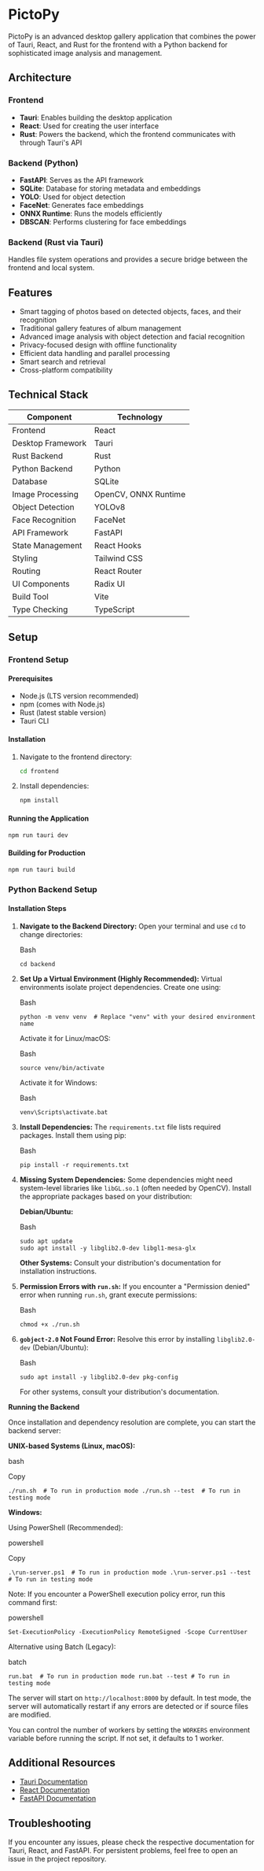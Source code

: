 # PictoPy

PictoPy is an advanced desktop gallery application that combines the power of Tauri, React, and Rust for the frontend with a Python backend for sophisticated image analysis and management.

## Architecture

### Frontend
- **Tauri**: Enables building the desktop application
- **React**: Used for creating the user interface
- **Rust**: Powers the backend, which the frontend communicates with through Tauri's API

### Backend (Python)
- **FastAPI**: Serves as the API framework
- **SQLite**: Database for storing metadata and embeddings
- **YOLO**: Used for object detection
- **FaceNet**: Generates face embeddings
- **ONNX Runtime**: Runs the models efficiently
- **DBSCAN**: Performs clustering for face embeddings

### Backend (Rust via Tauri)
Handles file system operations and provides a secure bridge between the frontend and local system.

## Features

- Smart tagging of photos based on detected objects, faces, and their recognition
- Traditional gallery features of album management
- Advanced image analysis with object detection and facial recognition
- Privacy-focused design with offline functionality
- Efficient data handling and parallel processing
- Smart search and retrieval
- Cross-platform compatibility

## Technical Stack

| Component | Technology |
| --------- | ---------- |
| Frontend | React |
| Desktop Framework | Tauri |
| Rust Backend | Rust |
| Python Backend | Python |
| Database | SQLite |
| Image Processing | OpenCV, ONNX Runtime |
| Object Detection | YOLOv8 |
| Face Recognition | FaceNet |
| API Framework | FastAPI |
| State Management | React Hooks |
| Styling | Tailwind CSS |
| Routing | React Router |
| UI Components | Radix UI |
| Build Tool | Vite |
| Type Checking | TypeScript |

## Setup

### Frontend Setup

#### Prerequisites
- Node.js (LTS version recommended)
- npm (comes with Node.js)
- Rust (latest stable version)
- Tauri CLI

#### Installation
1. Navigate to the frontend directory:
   ```bash
   cd frontend
   ```
2. Install dependencies:
   ```bash
   npm install
   ```

#### Running the Application
```bash
npm run tauri dev
```

#### Building for Production
```bash
npm run tauri build
```
### Python Backend Setup

#### Installation Steps


1.  **Navigate to the Backend Directory:** Open your terminal and use `cd` to change directories:

    Bash

    ```
    cd backend

    ```


2.  **Set Up a Virtual Environment (Highly Recommended):** Virtual environments isolate project dependencies. Create one using:

    Bash

    ```
    python -m venv venv  # Replace "venv" with your desired environment name

    ```


    Activate it for Linux/macOS:

    Bash

    ```
    source venv/bin/activate

    ```

 

    Activate it for Windows:

    Bash

    ```
    venv\Scripts\activate.bat

    ```

3.  **Install Dependencies:** The `requirements.txt` file lists required packages. Install them using pip:

    Bash

    ```
    pip install -r requirements.txt

    ```



4.  **Missing System Dependencies:** Some dependencies might need system-level libraries like `libGL.so.1` (often needed by OpenCV). Install the appropriate packages based on your distribution:

    **Debian/Ubuntu:**

    Bash

    ```
    sudo apt update
    sudo apt install -y libglib2.0-dev libgl1-mesa-glx

    ```

  

    **Other Systems:** Consult your distribution's documentation for installation instructions.

5.  **Permission Errors with `run.sh`:** If you encounter a "Permission denied" error when running `run.sh`, grant execute permissions:

    Bash

    ```
    chmod +x ./run.sh

    ```



6.  **`gobject-2.0` Not Found Error:** Resolve this error by installing `libglib2.0-dev` (Debian/Ubuntu):

    Bash

    ```
    sudo apt install -y libglib2.0-dev pkg-config

    ```


    For other systems, consult your distribution's documentation.

**Running the Backend**

Once installation and dependency resolution are complete, you can start the backend server:

**UNIX-based Systems (Linux, macOS):**

bash

Copy

`./run.sh  # To run in production mode
./run.sh --test  # To run in testing mode`

**Windows:**

Using PowerShell (Recommended):

powershell

Copy

`.\run-server.ps1  # To run in production mode
.\run-server.ps1 --test  # To run in testing mode`

Note: If you encounter a PowerShell execution policy error, run this command first:

powershell

`Set-ExecutionPolicy -ExecutionPolicy RemoteSigned -Scope CurrentUser`

Alternative using Batch (Legacy):

batch


`run.bat  # To run in production mode
run.bat --test # To run in testing mode`

The server will start on `http://localhost:8000` by default. In test mode, the server will automatically restart if any errors are detected or if source files are modified.

You can control the number of workers by setting the `WORKERS` environment variable before running the script. If not set, it defaults to 1 worker.

## Additional Resources
- [Tauri Documentation](https://tauri.app/v1/guides/)
- [React Documentation](https://reactjs.org/docs/getting-started.html)
- [FastAPI Documentation](https://fastapi.tiangolo.com/)

## Troubleshooting
If you encounter any issues, please check the respective documentation for Tauri, React, and FastAPI. For persistent problems, feel free to open an issue in the project repository.
